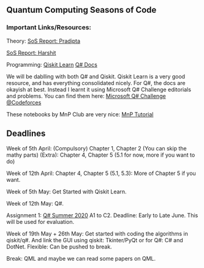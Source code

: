 ## Quantum Computing Seasons of Code	

### Important Links/Resources:

Theory:
[SoS Report: Pradipta](https://github.com/geekpradd/Quantum-Computing-SoS)

[SoS Report: Harshit](https://github.com/HARSHIT-GUPTA-coder/quantum-computing)


Programming:
[Qiskit Learn](https://qiskit.org/textbook/preface.html)
[Q# Docs](https://docs.microsoft.com/en-us/azure/quantum/user-guide/)


We will be dablling with both Q# and Qiskit. Qiskit Learn is a very good resource, and has everything consolidated nicely. For Q#, the docs are okayish at best. Instead I learnt it using Microsoft Q# Challenge editorials and problems.
You can find them here:
[Microsoft Q# Challenge @Codeforces](https://codeforces.com/msqs2020)

These notebooks by MnP Club are very nice:
[MnP Tutorial](https://github.com/mnp-club/Quantum_Computing_Workshop_2020)

## Deadlines

Week of 5th April: (Compulsory) Chapter 1, Chapter 2 (You can skip the mathy parts)
(Extra): Chapter 4, Chapter 5 (5.1 for now, more if you want to do)

Week of 12th April: Chapter 4, Chapter 5 (5.1, 5.3): More of Chapter 5 if you want.  

Week of 5th May: Get Started with Qiskit Learn.

Week of 12th May: Q#. 

Assignment 1: [Q# Summer 2020](https://codeforces.com/contest/1357) A1 to C2.
Deadline: Early to Late June.
This will be used for evaluation.

Week of 19th May + 26th May: Get started with coding the algorithms in qiskit/q#. And link the GUI using qiskit: Tkinter/PyQt or for Q#: C# and DotNet.
Flexible: Can be pushed to break.

Break: QML and maybe we can read some papers on QML. 



